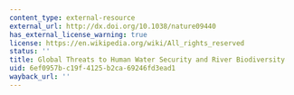 ```yaml
---
content_type: external-resource
external_url: http://dx.doi.org/10.1038/nature09440
has_external_license_warning: true
license: https://en.wikipedia.org/wiki/All_rights_reserved
status: ''
title: Global Threats to Human Water Security and River Biodiversity
uid: 6ef0957b-c19f-4125-b2ca-69246fd3ead1
wayback_url: ''
---
```

